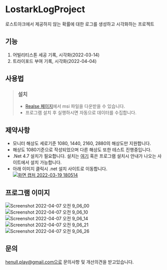 # LostarkLogProject
로스트아크에서 제공하지 않는 확률에 대한 로그를 생성하고 시각화하는 프로젝트

## 기능
1. 어빌리티스톤 세공 기록, 시각화(2022-03-14)
2. 트라이포드 부여 기록, 시각화(2022-04-04)

## 사용법
> ### 설치
> - [Realse 페이지](https://github.com/Heinul/LostarkLogProject/releases)에서 msi 파일을 다운받을 수 있습니다.
> - 프로그램 설치 후 실행하시면 자동으로 데이터를 수집합니다.

## 제약사항
- 모니터 해상도 세로기준 1080, 1440, 2160, 2880의 해상도만 지원합니다.
- 해상도 1080기준으로 작성되었으며 다른 해상도 또한 테스트 진행중입니다.  
- .Net 4.7 설치가 필요합니다. 설치는 [여기](https://dotnet.microsoft.com/en-us/download/dotnet-framework/net472) 혹은 프로그램 설치시 안내가 나오는 사이트에서 설치 가능합니다.
- 아래 이미지 클릭시 .net 설치 사이트로 이동합니다.
[![화면 캡처 2022-03-19 180514](https://user-images.githubusercontent.com/100503773/159114996-2669655b-0c9d-40de-b35f-9d2ccfd4af39.png)](https://dotnet.microsoft.com/en-us/download/dotnet-framework/net472)

## 프로그램 이미지
![Screenshot 2022-04-07 오전 9_06_00](https://user-images.githubusercontent.com/100503773/162094476-e65086f8-ce09-4ace-8269-e9376a810553.png)
![Screenshot 2022-04-07 오전 9_06_10](https://user-images.githubusercontent.com/100503773/162094479-d854eca1-5da8-464b-9e82-a92d54a99d4a.png)
![Screenshot 2022-04-07 오전 9_06_14](https://user-images.githubusercontent.com/100503773/162094483-8ad07bee-7c59-43b8-b492-219886d77b62.png)
![Screenshot 2022-04-07 오전 9_06_21](https://user-images.githubusercontent.com/100503773/162094486-9310508e-1add-4792-aba0-671999f44cd5.png)
![Screenshot 2022-04-07 오전 9_06_26](https://user-images.githubusercontent.com/100503773/162094489-d9d4df03-2dfa-4324-8ae8-5416e1bfffb4.png)

## 문의
henull.play@gmail.com으로 문의사항 및 개선의견을 받고있습니다.

